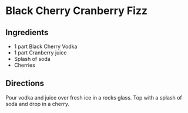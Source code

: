 # Black Cherry Cranberry Fizz

## Ingredients
* 1 part Black Cherry Vodka
* 1 part Cranberry juice
* Splash of soda
* Cherries

## Directions
Pour vodka and juice over fresh ice in a rocks glass. Top with a splash of soda and drop in a cherry.

